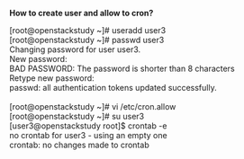 
**How to create user and allow to cron?**


[root@openstackstudy ~]# useradd user3
<br/>
[root@openstackstudy ~]# passwd user3
<br/>
Changing password for user user3.
<br/>
New password:
<br/>
BAD PASSWORD: The password is shorter than 8 characters
<br/>
Retype new password:
<br/>
passwd: all authentication tokens updated successfully.
<br/>
<br/>
[root@openstackstudy ~]# vi /etc/cron.allow
<br/>
[root@openstackstudy ~]# su user3
<br/>
[user3@openstackstudy root]$ crontab -e
<br/>
no crontab for user3 - using an empty one
<br/>
crontab: no changes made to crontab
<br/>
